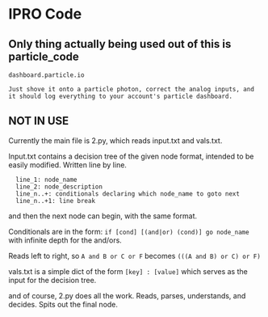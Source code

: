 # IPRO Code

## Only thing actually being used out of this is particle_code
    dashboard.particle.io
    
    Just shove it onto a particle photon, correct the analog inputs, and it should log everything to your account's particle dashboard. 
    
## NOT IN USE

Currently the main file is 2.py, which reads input.txt and vals.txt. 

Input.txt contains a decision tree of the given node format, intended to be easily modified. Written line by line.
```
  line_1: node_name
  line_2: node_description
  line_n..+: conditionals declaring which node_name to goto next
  line_n..+1: line break
```
and then the next node can begin, with the same format.

Conditionals are in the form: `if [cond] [(and|or) (cond)] go node_name` with infinite depth for the and/ors. 

Reads left to right, so `A and B or C or F` becomes `(((A and B) or C) or F)`

vals.txt is a simple dict of the form `[key] : [value]`
which serves as the input for the decision tree. 

and of course, 2.py does all the work. Reads, parses, understands, and decides. Spits out the final node.
